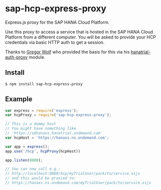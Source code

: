 # sap-hcp-express-proxy

Express.js proxy for the SAP HANA Cloud Platform.

Use this proxy to access a service that is hosted in the SAP HANA Cloud Platform from a different computer. You will be asked to provide your HCP credentials via basic HTTP auth to get a session.

Thanks to [Gregor Wolf](https://github.com/gregorwolf) who provided the basis for this via his [hanatrial-auth-proxy](https://github.com/gregorwolf/hanatrial-auth-proxy) module.

## Install

```shell
$ npm install sap-hcp-express-proxy
```

## Example

```javascript
var express = require('express');
var hcpProxy = require('sap-hcp-express-proxy');

// This is a dummy host
// You might have something like
// 'https://s6hanaxs.hanatrial.ondemand.com'
var hcpHost = 'https://hanaxs.ns.ondemand.com';

var app = express();
app.use('/hcp', hcpProxy(hcpHost))

app.listen(8080);

// You can now call e.g.:
// http://localhost:8080/hcp/myTrialUser/pack/to/service.xsjs
// and this would be proxied to:
// https://hanaxs.ns.ondemand.com/myTrialUser/pack/to/service.xsjs
```